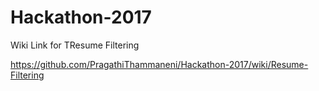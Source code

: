# Hackathon-2017


Wiki Link for TResume Filtering

https://github.com/PragathiThammaneni/Hackathon-2017/wiki/Resume-Filtering

